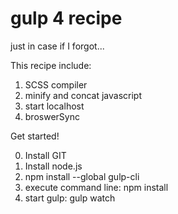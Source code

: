 # gulp 4 recipe
just in case if I forgot...

This recipe include:
1. SCSS compiler
2. minify and concat javascript
3. start localhost
4. broswerSync

Get started!

0. Install GIT
1. Install node.js
2. npm install --global gulp-cli
3. execute command line: npm install
4. start gulp: gulp watch
